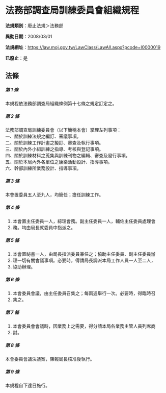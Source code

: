 # 法務部調查局訓練委員會組織規程

**法規類別**：廢止法規＞法務部

**異動日期**：2008/03/01  

**法規網址**：https://law.moj.gov.tw/LawClass/LawAll.aspx?pcode=I0000019

**已廢止**：是



## 法條
##### 第 1 條
本規程依法務部調查局組織條例第十七條之規定訂定之。

##### 第 2 條
法務部調查局訓練委員會（以下簡稱本會）掌理左列事項：  
一、關於訓練法規之編訂、審議事項。  
二、關於訓練工作計畫之擬訂、審查及執行事項。  
三、關於內外小組訓練之指導、考核與登記事項。  
四、關於訓練材料之蒐集與訓練刊物之編輯、審查及發行事項。  
五、關於本局內外各單位之康樂活動設計、指導事項。  
六、幹部訓練所業務設計、指導事項。

##### 第 3 條
本會置委員五人至九人，均簡任；擔任訓練工作。

##### 第 4 條
1. 本會置主任委員一人，綜理會務。副主任委員一人，輔佐主任委員處理會
1. 務。均由局長就委員中指派之。

##### 第 5 條
1. 本會置祕書一人，由局長指派委員兼任之；協助主任委員、副主任委員辦
1. 理一切有關會議事項。必要時，得請局長調派本局工作人員一人至二人，
1. 協助辦理。

##### 第 6 條
1. 本會委員會議，由主任委員召集之；每兩週舉行一次。必要時，得臨時召
1. 集之。

##### 第 7 條
1. 本會委員會會議時，因業務上之需要，得分請本局各業務主管人員列席商
1. 討。

##### 第 8 條
本會委員會議決議案，陳報局長核准後執行。

##### 第 9 條
本規程自下達日施行。


